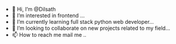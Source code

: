 - 👋 Hi, I’m @Dilsath
- 👀 I’m interested in frontend  ...
- 🌱 I’m currently learning full stack python web developer...
- 💞️ I’m looking to collaborate on new projects related to my field...
- 📫 How to reach me mail me ..

<!---
Dilsath/Dilsath is a ✨ special ✨ repository because its `README.md` (this file) appears on your GitHub profile.
You can click the Preview link to take a look at your changes.
--->

